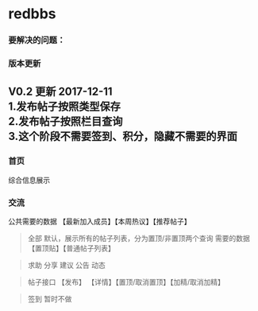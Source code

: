 # redbbs

### 要解决的问题：


### 版本更新
V0.2  更新 2017-12-11  
1.发布帖子按照类型保存  
2.发布帖子按照栏目查询  
3.这个阶段不需要签到、积分，隐藏不需要的界面
---

### 首页 
综合信息展示

### 交流
公共需要的数据 【最新加入成员】【本周热议】【推荐帖子】
  
>全部
默认，展示所有的帖子列表，分为置顶/非置顶两个查询
需要的数据【置顶贴】【普通帖子列表】
  
>求助
>分享
>建议
>公告
>动态

>帖子接口
【发布】 【详情】【置顶/取消置顶】【加精/取消加精】

>签到
暂时不做